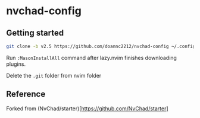 # nvchad-config

## Getting started

```bash
git clone -b v2.5 https://github.com/doannc2212/nvchad-config ~/.config/nvim && nvim
```

Run `:MasonInstallAll` command after lazy.nvim finishes downloading plugins.

Delete the `.git` folder from nvim folder

## Reference

Forked from (NvChad/starter)[https://github.com/NvChad/starter]
